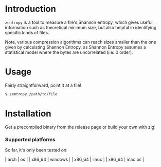 
# Introduction 

`zentropy` is a tool to measure a file's Shannon entropy, which gives useful information such as theoretical minimum size, but also helpful in identifying specific kinds of files.

Note, various compression algorithms can reach sizes smaller than the one given by calculating Shannon Entropy, as Shannon Entropy assumes a statistical model where the bytes are uncorrelated (i.e: 0 order).

# Usage 

Fairly straightforward, point it at a file! 

```bash
$ zentropy /path/to/file
```

# Installation 

Get a precompiled binary from the release page or build your own with zig!

### Supported platforms

So far, it's only been tested on:

|  arch   |    os   |
| x86_64  | windows |
| x86_64  | linux   |
| x86_64  | mac os  |

